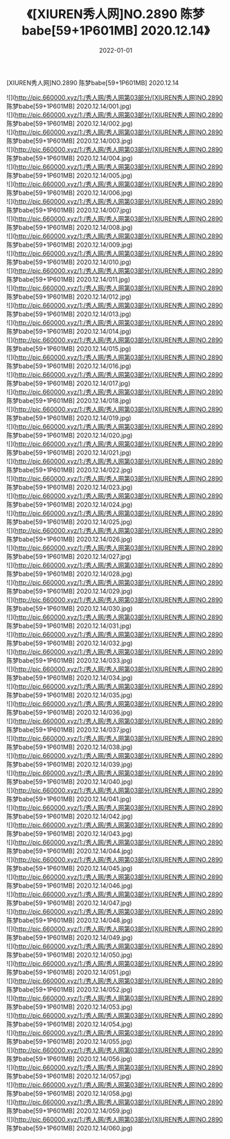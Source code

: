 ﻿---
layout: post
title:  《[XIUREN秀人网]NO.2890 陈梦babe[59+1P601MB] 2020.12.14》
date:   2022-01-01
img: http://pic.660000.xyz/1:/秀人网/秀人网第03部分/[XIUREN秀人网]NO.2890 陈梦babe[59+1P601MB] 2020.12.14/000.jpg
categories: [美女, 清纯, 唯美]
---

[XIUREN秀人网]NO.2890 陈梦babe[59+1P601MB] 2020.12.14

 ![](http://pic.660000.xyz/1:/秀人网/秀人网第03部分/[XIUREN秀人网]NO.2890 陈梦babe[59+1P601MB] 2020.12.14/001.jpg) <br>![](http://pic.660000.xyz/1:/秀人网/秀人网第03部分/[XIUREN秀人网]NO.2890 陈梦babe[59+1P601MB] 2020.12.14/002.jpg) <br>![](http://pic.660000.xyz/1:/秀人网/秀人网第03部分/[XIUREN秀人网]NO.2890 陈梦babe[59+1P601MB] 2020.12.14/003.jpg) <br>![](http://pic.660000.xyz/1:/秀人网/秀人网第03部分/[XIUREN秀人网]NO.2890 陈梦babe[59+1P601MB] 2020.12.14/004.jpg) <br>![](http://pic.660000.xyz/1:/秀人网/秀人网第03部分/[XIUREN秀人网]NO.2890 陈梦babe[59+1P601MB] 2020.12.14/005.jpg) <br>![](http://pic.660000.xyz/1:/秀人网/秀人网第03部分/[XIUREN秀人网]NO.2890 陈梦babe[59+1P601MB] 2020.12.14/006.jpg) <br>![](http://pic.660000.xyz/1:/秀人网/秀人网第03部分/[XIUREN秀人网]NO.2890 陈梦babe[59+1P601MB] 2020.12.14/007.jpg) <br>![](http://pic.660000.xyz/1:/秀人网/秀人网第03部分/[XIUREN秀人网]NO.2890 陈梦babe[59+1P601MB] 2020.12.14/008.jpg) <br>![](http://pic.660000.xyz/1:/秀人网/秀人网第03部分/[XIUREN秀人网]NO.2890 陈梦babe[59+1P601MB] 2020.12.14/009.jpg) <br>![](http://pic.660000.xyz/1:/秀人网/秀人网第03部分/[XIUREN秀人网]NO.2890 陈梦babe[59+1P601MB] 2020.12.14/010.jpg) <br>![](http://pic.660000.xyz/1:/秀人网/秀人网第03部分/[XIUREN秀人网]NO.2890 陈梦babe[59+1P601MB] 2020.12.14/011.jpg) <br>![](http://pic.660000.xyz/1:/秀人网/秀人网第03部分/[XIUREN秀人网]NO.2890 陈梦babe[59+1P601MB] 2020.12.14/012.jpg) <br>![](http://pic.660000.xyz/1:/秀人网/秀人网第03部分/[XIUREN秀人网]NO.2890 陈梦babe[59+1P601MB] 2020.12.14/013.jpg) <br>![](http://pic.660000.xyz/1:/秀人网/秀人网第03部分/[XIUREN秀人网]NO.2890 陈梦babe[59+1P601MB] 2020.12.14/014.jpg) <br>![](http://pic.660000.xyz/1:/秀人网/秀人网第03部分/[XIUREN秀人网]NO.2890 陈梦babe[59+1P601MB] 2020.12.14/015.jpg) <br>![](http://pic.660000.xyz/1:/秀人网/秀人网第03部分/[XIUREN秀人网]NO.2890 陈梦babe[59+1P601MB] 2020.12.14/016.jpg) <br>![](http://pic.660000.xyz/1:/秀人网/秀人网第03部分/[XIUREN秀人网]NO.2890 陈梦babe[59+1P601MB] 2020.12.14/017.jpg) <br>![](http://pic.660000.xyz/1:/秀人网/秀人网第03部分/[XIUREN秀人网]NO.2890 陈梦babe[59+1P601MB] 2020.12.14/018.jpg) <br>![](http://pic.660000.xyz/1:/秀人网/秀人网第03部分/[XIUREN秀人网]NO.2890 陈梦babe[59+1P601MB] 2020.12.14/019.jpg) <br>![](http://pic.660000.xyz/1:/秀人网/秀人网第03部分/[XIUREN秀人网]NO.2890 陈梦babe[59+1P601MB] 2020.12.14/020.jpg) <br>![](http://pic.660000.xyz/1:/秀人网/秀人网第03部分/[XIUREN秀人网]NO.2890 陈梦babe[59+1P601MB] 2020.12.14/021.jpg) <br>![](http://pic.660000.xyz/1:/秀人网/秀人网第03部分/[XIUREN秀人网]NO.2890 陈梦babe[59+1P601MB] 2020.12.14/022.jpg) <br>![](http://pic.660000.xyz/1:/秀人网/秀人网第03部分/[XIUREN秀人网]NO.2890 陈梦babe[59+1P601MB] 2020.12.14/023.jpg) <br>![](http://pic.660000.xyz/1:/秀人网/秀人网第03部分/[XIUREN秀人网]NO.2890 陈梦babe[59+1P601MB] 2020.12.14/024.jpg) <br>![](http://pic.660000.xyz/1:/秀人网/秀人网第03部分/[XIUREN秀人网]NO.2890 陈梦babe[59+1P601MB] 2020.12.14/025.jpg) <br>![](http://pic.660000.xyz/1:/秀人网/秀人网第03部分/[XIUREN秀人网]NO.2890 陈梦babe[59+1P601MB] 2020.12.14/026.jpg) <br>![](http://pic.660000.xyz/1:/秀人网/秀人网第03部分/[XIUREN秀人网]NO.2890 陈梦babe[59+1P601MB] 2020.12.14/027.jpg) <br>![](http://pic.660000.xyz/1:/秀人网/秀人网第03部分/[XIUREN秀人网]NO.2890 陈梦babe[59+1P601MB] 2020.12.14/028.jpg) <br>![](http://pic.660000.xyz/1:/秀人网/秀人网第03部分/[XIUREN秀人网]NO.2890 陈梦babe[59+1P601MB] 2020.12.14/029.jpg) <br>![](http://pic.660000.xyz/1:/秀人网/秀人网第03部分/[XIUREN秀人网]NO.2890 陈梦babe[59+1P601MB] 2020.12.14/030.jpg) <br>![](http://pic.660000.xyz/1:/秀人网/秀人网第03部分/[XIUREN秀人网]NO.2890 陈梦babe[59+1P601MB] 2020.12.14/031.jpg) <br>![](http://pic.660000.xyz/1:/秀人网/秀人网第03部分/[XIUREN秀人网]NO.2890 陈梦babe[59+1P601MB] 2020.12.14/032.jpg) <br>![](http://pic.660000.xyz/1:/秀人网/秀人网第03部分/[XIUREN秀人网]NO.2890 陈梦babe[59+1P601MB] 2020.12.14/033.jpg) <br>![](http://pic.660000.xyz/1:/秀人网/秀人网第03部分/[XIUREN秀人网]NO.2890 陈梦babe[59+1P601MB] 2020.12.14/034.jpg) <br>![](http://pic.660000.xyz/1:/秀人网/秀人网第03部分/[XIUREN秀人网]NO.2890 陈梦babe[59+1P601MB] 2020.12.14/035.jpg) <br>![](http://pic.660000.xyz/1:/秀人网/秀人网第03部分/[XIUREN秀人网]NO.2890 陈梦babe[59+1P601MB] 2020.12.14/036.jpg) <br>![](http://pic.660000.xyz/1:/秀人网/秀人网第03部分/[XIUREN秀人网]NO.2890 陈梦babe[59+1P601MB] 2020.12.14/037.jpg) <br>![](http://pic.660000.xyz/1:/秀人网/秀人网第03部分/[XIUREN秀人网]NO.2890 陈梦babe[59+1P601MB] 2020.12.14/038.jpg) <br>![](http://pic.660000.xyz/1:/秀人网/秀人网第03部分/[XIUREN秀人网]NO.2890 陈梦babe[59+1P601MB] 2020.12.14/039.jpg) <br>![](http://pic.660000.xyz/1:/秀人网/秀人网第03部分/[XIUREN秀人网]NO.2890 陈梦babe[59+1P601MB] 2020.12.14/040.jpg) <br>![](http://pic.660000.xyz/1:/秀人网/秀人网第03部分/[XIUREN秀人网]NO.2890 陈梦babe[59+1P601MB] 2020.12.14/041.jpg) <br>![](http://pic.660000.xyz/1:/秀人网/秀人网第03部分/[XIUREN秀人网]NO.2890 陈梦babe[59+1P601MB] 2020.12.14/042.jpg) <br>![](http://pic.660000.xyz/1:/秀人网/秀人网第03部分/[XIUREN秀人网]NO.2890 陈梦babe[59+1P601MB] 2020.12.14/043.jpg) <br>![](http://pic.660000.xyz/1:/秀人网/秀人网第03部分/[XIUREN秀人网]NO.2890 陈梦babe[59+1P601MB] 2020.12.14/044.jpg) <br>![](http://pic.660000.xyz/1:/秀人网/秀人网第03部分/[XIUREN秀人网]NO.2890 陈梦babe[59+1P601MB] 2020.12.14/045.jpg) <br>![](http://pic.660000.xyz/1:/秀人网/秀人网第03部分/[XIUREN秀人网]NO.2890 陈梦babe[59+1P601MB] 2020.12.14/046.jpg) <br>![](http://pic.660000.xyz/1:/秀人网/秀人网第03部分/[XIUREN秀人网]NO.2890 陈梦babe[59+1P601MB] 2020.12.14/047.jpg) <br>![](http://pic.660000.xyz/1:/秀人网/秀人网第03部分/[XIUREN秀人网]NO.2890 陈梦babe[59+1P601MB] 2020.12.14/048.jpg) <br>![](http://pic.660000.xyz/1:/秀人网/秀人网第03部分/[XIUREN秀人网]NO.2890 陈梦babe[59+1P601MB] 2020.12.14/049.jpg) <br>![](http://pic.660000.xyz/1:/秀人网/秀人网第03部分/[XIUREN秀人网]NO.2890 陈梦babe[59+1P601MB] 2020.12.14/050.jpg) <br>![](http://pic.660000.xyz/1:/秀人网/秀人网第03部分/[XIUREN秀人网]NO.2890 陈梦babe[59+1P601MB] 2020.12.14/051.jpg) <br>![](http://pic.660000.xyz/1:/秀人网/秀人网第03部分/[XIUREN秀人网]NO.2890 陈梦babe[59+1P601MB] 2020.12.14/052.jpg) <br>![](http://pic.660000.xyz/1:/秀人网/秀人网第03部分/[XIUREN秀人网]NO.2890 陈梦babe[59+1P601MB] 2020.12.14/053.jpg) <br>![](http://pic.660000.xyz/1:/秀人网/秀人网第03部分/[XIUREN秀人网]NO.2890 陈梦babe[59+1P601MB] 2020.12.14/054.jpg) <br>![](http://pic.660000.xyz/1:/秀人网/秀人网第03部分/[XIUREN秀人网]NO.2890 陈梦babe[59+1P601MB] 2020.12.14/055.jpg) <br>![](http://pic.660000.xyz/1:/秀人网/秀人网第03部分/[XIUREN秀人网]NO.2890 陈梦babe[59+1P601MB] 2020.12.14/056.jpg) <br>![](http://pic.660000.xyz/1:/秀人网/秀人网第03部分/[XIUREN秀人网]NO.2890 陈梦babe[59+1P601MB] 2020.12.14/057.jpg) <br>![](http://pic.660000.xyz/1:/秀人网/秀人网第03部分/[XIUREN秀人网]NO.2890 陈梦babe[59+1P601MB] 2020.12.14/058.jpg) <br>![](http://pic.660000.xyz/1:/秀人网/秀人网第03部分/[XIUREN秀人网]NO.2890 陈梦babe[59+1P601MB] 2020.12.14/059.jpg) <br>![](http://pic.660000.xyz/1:/秀人网/秀人网第03部分/[XIUREN秀人网]NO.2890 陈梦babe[59+1P601MB] 2020.12.14/060.jpg) <br>